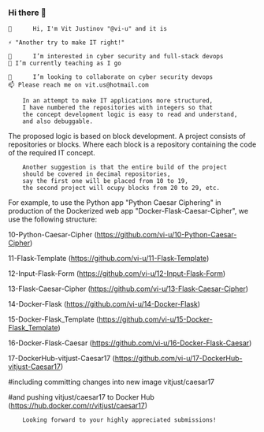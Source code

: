 ### Hi there 👋

<!--
**vi-u/vi-u** is a ✨ _special_ ✨ repository because its `README.md` (this file) appears on your GitHub profile.

Here are some ideas to get you started:

- 🔭 I’m currently working on ...
- 🌱 I’m currently learning ...
- 👯 I’m looking to collaborate on ...
- 🤔 I’m looking for help with ...
- 💬 Ask me about ...
- 📫 How to reach me: ...
- 😄 Pronouns: ...
- ⚡ Fun fact: ...
 💞️
-->


    👋      Hi, I'm Vit Justinov "@vi-u" and it is 
    
    ⚡ "Another try to make IT right!"
    
    👀      I’m interested in cyber security and full-stack devops
    🌱 I’m currently teaching as I go
    
    👯      I’m looking to collaborate on cyber security devops
    📫 Please reach me on vit.us@hotmail.com

        In an attempt to make IT applications more structured, 
        I have numbered the repositories with integers so that 
        the concept development logic is easy to read and understand, 
        and also debuggable.

The proposed logic is based on block development. 
A project consists of repositories or blocks. 
Where each block is a repository containing the code of the required IT concept.

        Another suggestion is that the entire build of the project 
        should be covered in decimal repositories, 
        say the first one will be placed from 10 to 19, 
        the second project will ocupy blocks from 20 to 29, etc.

For example, to use the Python app "Python Caesar Ciphering" 
in production of the Dockerized web app "Docker-Flask-Caesar-Cipher", 
we use the following structure:

10-Python-Caesar-Cipher (https://github.com/vi-u/10-Python-Caesar-Cipher)

11-Flask-Template (https://github.com/vi-u/11-Flask-Template)

12-Input-Flask-Form (https://github.com/vi-u/12-Input-Flask-Form)

13-Flask-Caesar-Cipher (https://github.com/vi-u/13-Flask-Caesar-Cipher)

14-Docker-Flask (https://github.com/vi-u/14-Docker-Flask)

15-Docker-Flask_Template (https://github.com/vi-u/15-Docker-Flask_Template)

16-Docker-Flask-Caesar (https://github.com/vi-u/16-Docker-Flask-Caesar)

17-DockerHub-vitjust-Caesar17 (https://github.com/vi-u/17-DockerHub-vitjust-Caesar17)

 #including committing changes into new image vitjust/caesar17 

 #and pushing vitjust/caesar17 to Docker Hub (https://hub.docker.com/r/vitjust/caesar17)

        Looking forward to your highly appreciated submissions!

